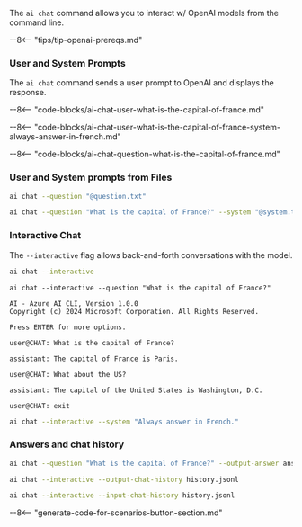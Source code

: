 The `ai chat` command allows you to interact w/ OpenAI models from the command line.  

--8<-- "tips/tip-openai-prereqs.md"

### User and System Prompts

The `ai chat` command sends a user prompt to OpenAI and displays the response.

--8<-- "code-blocks/ai-chat-user-what-is-the-capital-of-france.md"

--8<-- "code-blocks/ai-chat-user-what-is-the-capital-of-france-system-always-answer-in-french.md"

--8<-- "code-blocks/ai-chat-question-what-is-the-capital-of-france.md"

### User and System prompts from Files

``` bash title="User prompt from a file"
ai chat --question "@question.txt"
```

``` bash title="System prompt from a file"
ai chat --question "What is the capital of France?" --system "@system.txt"
```

### Interactive Chat

The `--interactive` flag allows back-and-forth conversations with the model.

``` bash title="Interactive chat"
ai chat --interactive
```

``` { .bash .cli-command title="Interactive with an initial question" }
ai chat --interactive --question "What is the capital of France?"
```

``` { .plaintext .cli-output }
AI - Azure AI CLI, Version 1.0.0
Copyright (c) 2024 Microsoft Corporation. All Rights Reserved.

Press ENTER for more options.

user@CHAT: What is the capital of France?

assistant: The capital of France is Paris.

user@CHAT: What about the US?

assistant: The capital of the United States is Washington, D.C.

user@CHAT: exit

```


``` bash title="Interactive with a system prompt"
ai chat --interactive --system "Always answer in French."
```

### Answers and chat history

``` bash title="Output answer to a file"
ai chat --question "What is the capital of France?" --output-answer answer.txt
```

``` bash title="Output chat history to a file"
ai chat --interactive --output-chat-history history.jsonl
```

``` bash title="Input chat history from a file"
ai chat --interactive --input-chat-history history.jsonl
```

--8<-- "generate-code-for-scenarios-button-section.md"
